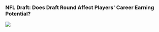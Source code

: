 ### NFL Draft: Does Draft Round Affect Players' Career Earning Potential?

![]({{site.baseurl}}/https://drive.google.com/open?id=1E7OgFJ-QDL3UJ2zI1rIq6Wic29DBe4uZ)
